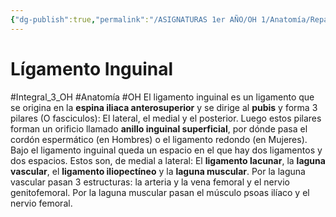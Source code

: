 ```yaml
---
{"dg-publish":true,"permalink":"/ASIGNATURAS 1er AÑO/OH 1/Anatomía/Reparos anatomicos/ligamento inguinal/"}
---
```


# Lígamento Inguinal
#Integral_3_OH #Anatomía #OH
El ligamento inguinal es un ligamento que se origina en la **espina iliaca anterosuperior** y se dirige al **pubis** y forma 3 pilares (O fasciculos): El lateral, el medial y el posterior. Luego estos pilares forman un orificio llamado **anillo inguinal superficial**, por dónde pasa el cordón espermático (en Hombres) o el ligamento redondo (en Mujeres).
Bajo el ligamento inguinal queda un espacio en el que hay dos ligamentos y dos espacios. Estos son, de medial a lateral: El **ligamento lacunar**, la **laguna vascular**, el **ligamento iliopectíneo** y la **laguna muscular**. Por la laguna vascular pasan 3 estructuras: la arteria y la vena femoral y el nervio genitofemoral. Por la laguna muscular pasan el músculo psoas ilíaco y el nervio femoral.